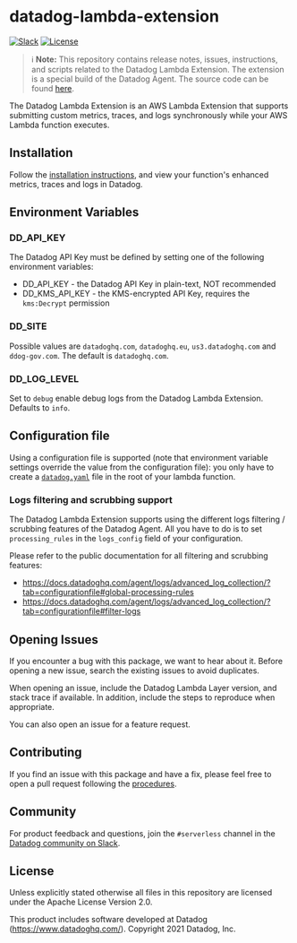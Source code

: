 # datadog-lambda-extension
[![Slack](https://chat.datadoghq.com/badge.svg?bg=632CA6)](https://chat.datadoghq.com/)
[![License](https://img.shields.io/badge/license-Apache--2.0-blue)](https://github.com/DataDog/datadog-agent/blob/master/LICENSE)

> :information_source: **Note:** This repository contains release notes, issues, instructions, and scripts related to the Datadog Lambda Extension. The extension is a special build of the Datadog Agent. The source code can be found [here](https://github.com/DataDog/datadog-agent/tree/main/cmd/serverless). 

The Datadog Lambda Extension is an AWS Lambda Extension that supports submitting custom metrics, traces, and logs synchronously while your AWS Lambda function executes. 

## Installation

Follow the [installation instructions](https://docs.datadoghq.com/serverless/datadog_lambda_library/extension/), and view your function's enhanced metrics, traces and logs in Datadog.

## Environment Variables

### DD_API_KEY

The Datadog API Key must be defined by setting one of the following environment variables:

- DD_API_KEY - the Datadog API Key in plain-text, NOT recommended
- DD_KMS_API_KEY - the KMS-encrypted API Key, requires the `kms:Decrypt` permission

### DD_SITE

Possible values are `datadoghq.com`, `datadoghq.eu`, `us3.datadoghq.com` and `ddog-gov.com`. The default is `datadoghq.com`.

### DD_LOG_LEVEL

Set to `debug` enable debug logs from the Datadog Lambda Extension. Defaults to `info`.

## Configuration file

Using a configuration file is supported (note that environment variable settings
override the value from the configuration file): you only have to create a [`datadog.yaml`](https://docs.datadoghq.com/agent/guide/agent-configuration-files/?tab=agentv6v7)
file in the root of your lambda function.

### Logs filtering and scrubbing support

The Datadog Lambda Extension supports using the different logs filtering / scrubbing features of the Datadog Agent. All you have to do is to set `processing_rules` in the `logs_config`
field of your configuration.

Please refer to the public documentation for all filtering and scrubbing features:

* https://docs.datadoghq.com/agent/logs/advanced_log_collection/?tab=configurationfile#global-processing-rules
* https://docs.datadoghq.com/agent/logs/advanced_log_collection/?tab=configurationfile#filter-logs

## Opening Issues

If you encounter a bug with this package, we want to hear about it. Before opening a new issue, search the existing issues to avoid duplicates.

When opening an issue, include the Datadog Lambda Layer version, and stack trace if available. In addition, include the steps to reproduce when appropriate.

You can also open an issue for a feature request.


## Contributing

If you find an issue with this package and have a fix, please feel free to open a pull request following the [procedures](https://github.com/DataDog/datadog-agent/blob/master/docs/dev/contributing.md).

## Community

For product feedback and questions, join the `#serverless` channel in the [Datadog community on Slack](https://chat.datadoghq.com/).

## License

Unless explicitly stated otherwise all files in this repository are licensed under the Apache License Version 2.0.

This product includes software developed at Datadog (https://www.datadoghq.com/). Copyright 2021 Datadog, Inc.
